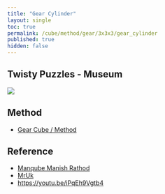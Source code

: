 ```yaml
---
title: "Gear Cylinder"
layout: single
toc: true
permalink: /cube/method/gear/3x3x3/gear_cylinder
published: true
hidden: false
---
```


<head>
  <base target="_blank">
</head>



## Twisty Puzzles - Museum

<a href="https://twistypuzzles.com/app/museum/museum_showitem.php?pkey=8363">
  <img src="https://twistypuzzles.com/museum/large/08363-01.jpg">
</a>



## Method

- [Gear Cube / Method](/cube/method/gear/3x3x3/gear_cube/method)



## Reference

- [Manqube Manish Rathod](https://youtu.be/umdhU_Zhgdk)
- [MrUk](https://youtu.be/KEMA7UfC2C0)
- <https://youtu.be/iPqEh9Vgtb4>